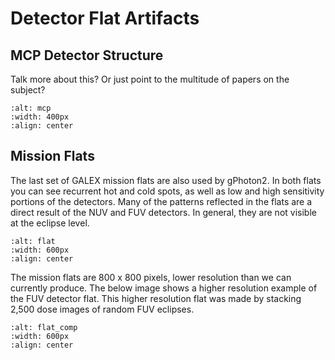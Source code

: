 # Detector Flat Artifacts 

## MCP Detector Structure 

Talk more about this? Or just point to the multitude of papers on the subject? 

```{image} figures/detector.png
:alt: mcp
:width: 400px
:align: center
```

## Mission Flats

The last set of GALEX mission flats are also used by gPhoton2. In both flats you can see recurrent hot and cold spots, as well as low and high sensitivity portions of the detectors. Many of the patterns reflected in the flats are a direct result of the NUV and FUV detectors. In general, they are not visible at the eclipse level. 

```{image} figures/flats.png
:alt: flat
:width: 600px
:align: center
```
The mission flats are 800 x 800 pixels, lower resolution than we can currently produce. The below image shows a higher resolution example of the FUV detector flat. This higher resolution flat was made by stacking 2,500 dose images of random FUV eclipses. 

```{image} figures/flatcomparison.png
:alt: flat_comp
:width: 600px
:align: center
```
